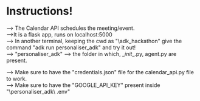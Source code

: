 # Instructions!

--> The Calendar API schedules the meeting/event.  
-->It is a flask app, runs on localhost:5000  
--> In another terminal, keeping the cwd as "\adk_hackathon" give the command "adk run personaliser_adk" and try it out!  
--> "personaliser_adk" --> the folder in which, \__init__.py, agent.py are present. 

--> Make sure to have the "credentials.json" file for the calendar_api.py file to work.  
--> Make sure to have the "GOOGLE_API_KEY" present inside "\personaliser_adk\ .env"
